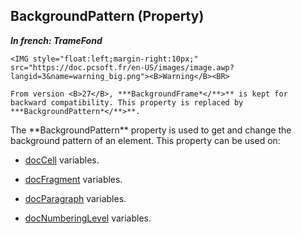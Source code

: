 
## BackgroundPattern (Property)

***In french: TrameFond***
	

<DIV class="specObsolete">
	<IMG style="float:left;margin-right:10px;" src="https://doc.pcsoft.fr/en-US/images/image.awp?langid=3&name=warning_big.png"><B>Warning</B><BR>
	From version <B>27</B>, ***BackgroundFrame*</**>** is kept for backward compatibility. This property is replaced by ***BackgroundPattern*</**>**.
</DIV><a name="XUse"></a>
<a name="Use"></a>
<a name="description"></a>
The **BackgroundPattern** property is used to get and change the background pattern of an element. This property can be used on:

- [docCell](../WDLang1/1000022927.md) variables.

- [docFragment](../WDLang1/1000022482.md) variables.

- [docParagraph](../WDLang1/1000022483.md) variables.

- [docNumberingLevel](../WDLang1/1000022799.md) variables.




